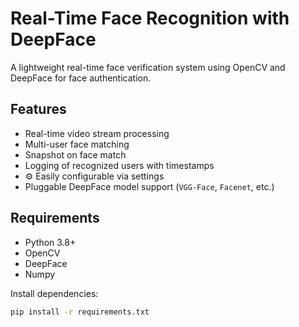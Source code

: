 # Real-Time Face Recognition with DeepFace

A lightweight real-time face verification system using OpenCV and DeepFace for face authentication.

##  Features

-  Real-time video stream processing
-  Multi-user face matching
- Snapshot on face match
- Logging of recognized users with timestamps
- ⚙ Easily configurable via settings
- Pluggable DeepFace model support (`VGG-Face`, `Facenet`, etc.)

##  Requirements

- Python 3.8+
- OpenCV
- DeepFace
- Numpy

Install dependencies:
```bash
pip install -r requirements.txt
